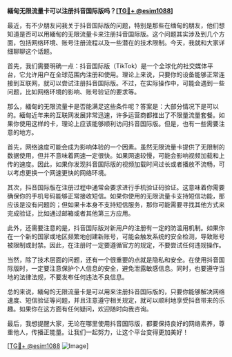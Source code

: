 **緬甸无限流量卡可以注册抖音国际版吗？[[TG💪+ @esim1088](https://t.me/s/esim1088)]**

最近，有不少朋友问我关于抖音国际版的问题，特别是那些在缅甸的朋友，他们想知道是否可以用緬甸的无限流量卡来注册抖音国际版。这个问题其实涉及到几个方面，包括网络环境、账号注册流程以及一些潜在的技术限制。今天，我就和大家详细聊聊这个话题。

首先，我们需要明确一点：抖音国际版（TikTok）是一个全球化的社交媒体平台，它允许用户在全球范围内注册和使用。理论上来说，只要你的设备能够正常连接到互联网，就可以尝试注册抖音国际版。不过，在实际操作中，可能会遇到一些问题，比如网络环境的影响、账号验证的要求等。

那么，緬甸的无限流量卡是否能满足这些条件呢？答案是：大部分情况下是可以的。緬甸近年来的互联网发展非常迅速，许多运营商都推出了不限量流量套餐。如果你使用这样的卡，理论上应该能够顺利访问抖音国际版。但是，也有一些需要注意的地方。

首先，网络速度可能会成为影响体验的一个因素。虽然无限流量卡提供了无限制的数据使用，但并不意味着网速一定很快。如果网速较慢，可能会影响视频加载和上传的速度。因此，如果你发现抖音国际版的视频加载时间过长或者播放不流畅，可以考虑更换一个网速更快的网络环境。

其次，抖音国际版在注册过程中通常会要求进行手机验证码验证。这意味着你需要确保你的手机号码能够正常接收短信。如果你使用的无限流量卡支持短信功能，那应该是没有问题的；但如果卡本身不支持短信服务，那你可能需要寻找其他方式来完成验证，比如通过邮箱或者其他第三方应用。

此外，还需要注意的是，抖音国际版对新用户的注册有一定的防滥用机制。如果你在一个新的国家或地区频繁地创建新账号，可能会触发系统的安全检测，导致账号被限制或封禁。因此，在注册时一定要遵循官方的规定，不要尝试任何违规操作。

当然，除了技术层面的问题，还有一个很重要的点就是隐私和安全。在使用抖音国际版时，一定要注意保护个人信息的安全，避免泄露敏感信息。同时，也要遵守当地的法律法规，不要发布任何违法不良信息。

总的来说，緬甸的无限流量卡是可以用来注册抖音国际版的，只要你能够解决网络速度、短信验证等问题，并且注意遵守相关规定，就可以顺利地享受抖音带来的乐趣。如果你在这方面有任何疑问，欢迎随时向我咨询。

最后，我想提醒大家，无论在哪里使用抖音国际版，都要保持良好的网络素养，尊重他人，传播正能量。让我们一起努力，让这个平台变得更加美好！

[[TG💪+ @esim1088](https://t.me/s/esim1088) ![Image](https://i.postimg.cc/4NQfJmqS/Snipaste-2025-05-13-00-14-12.png)]